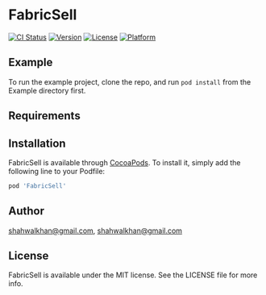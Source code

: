 # FabricSell

[![CI Status](https://img.shields.io/travis/shahwalkhan@gmail.com/FabricSell.svg?style=flat)](https://travis-ci.org/shahwalkhan@gmail.com/FabricSell)
[![Version](https://img.shields.io/cocoapods/v/FabricSell.svg?style=flat)](https://cocoapods.org/pods/FabricSell)
[![License](https://img.shields.io/cocoapods/l/FabricSell.svg?style=flat)](https://cocoapods.org/pods/FabricSell)
[![Platform](https://img.shields.io/cocoapods/p/FabricSell.svg?style=flat)](https://cocoapods.org/pods/FabricSell)

## Example

To run the example project, clone the repo, and run `pod install` from the Example directory first.

## Requirements

## Installation

FabricSell is available through [CocoaPods](https://cocoapods.org). To install
it, simply add the following line to your Podfile:

```ruby
pod 'FabricSell'
```

## Author

shahwalkhan@gmail.com, shahwalkhan@gmail.com

## License

FabricSell is available under the MIT license. See the LICENSE file for more info.
